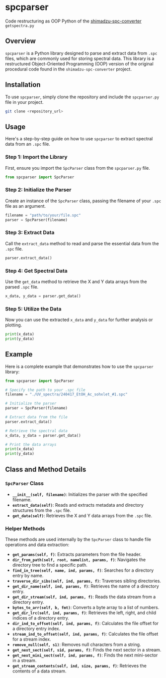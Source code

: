 # spcparser

Code restructuring as OOP Python of the [shimadzu-spc-converter](https://github.com/uri-t/shimadzu-spc-converter/tree/master) `getspectra.py`

## Overview

`spcparser` is a Python library designed to parse and extract data from `.spc` files, which are commonly used for storing spectral data. This library is a restructured Object-Oriented Programming (OOP) version of the original procedural code found in the `shimadzu-spc-converter` project.

## Installation

To use `spcparser`, simply clone the repository and include the `spcparser.py` file in your project.

```bash
git clone <repository_url>
```

## Usage

Here's a step-by-step guide on how to use `spcparser` to extract spectral data from an `.spc` file.

### Step 1: Import the Library

First, ensure you import the `SpcParser` class from the `spcparser.py` file.

```python
from spcparser import SpcParser
```

### Step 2: Initialize the Parser

Create an instance of the `SpcParser` class, passing the filename of your `.spc` file as an argument.

```python
filename = "path/to/your/file.spc"
parser = SpcParser(filename)
```

### Step 3: Extract Data

Call the `extract_data` method to read and parse the essential data from the `.spc` file.

```python
parser.extract_data()
```

### Step 4: Get Spectral Data

Use the `get_data` method to retrieve the X and Y data arrays from the parsed `.spc` file.

```python
x_data, y_data = parser.get_data()
```

### Step 5: Utilize the Data

Now you can use the extracted `x_data` and `y_data` for further analysis or plotting.

```python
print(x_data)
print(y_data)
```

## Example

Here is a complete example that demonstrates how to use the `spcparser` library:

```python
from spcparser import SpcParser

# Specify the path to your .spc file
filename = "./UV_spectra/240417_EtOH_Ac_sohxlet_#1.spc"

# Initialize the parser
parser = SpcParser(filename)

# Extract data from the file
parser.extract_data()

# Retrieve the spectral data
x_data, y_data = parser.get_data()

# Print the data arrays
print(x_data)
print(y_data)
```

## Class and Method Details

### `SpcParser` Class

- **`__init__(self, filename)`**: Initializes the parser with the specified filename.
- **`extract_data(self)`**: Reads and extracts metadata and directory structures from the `.spc` file.
- **`get_data(self)`**: Retrieves the X and Y data arrays from the `.spc` file.

### Helper Methods

These methods are used internally by the `SpcParser` class to handle file operations and data extraction:

- **`get_params(self, f)`**: Extracts parameters from the file header.
- **`dir_from_path(self, root, namelist, params, f)`**: Navigates the directory tree to find a specific path.
- **`find_in_tree(self, name, ind, params, f)`**: Searches for a directory entry by name.
- **`traverse_dir_sibs(self, ind, params, f)`**: Traverses sibling directories.
- **`get_dir_name(self, ind, params, f)`**: Retrieves the name of a directory entry.
- **`get_dir_stream(self, ind, params, f)`**: Reads the data stream from a directory entry.
- **`bytes_to_arr(self, b, fmt)`**: Converts a byte array to a list of numbers.
- **`get_dir_lrc(self, ind, params, f)`**: Retrieves the left, right, and child indices of a directory entry.
- **`dir_ind_to_offset(self, ind, params, f)`**: Calculates the file offset for a directory entry index.
- **`stream_ind_to_offset(self, ind, params, f)`**: Calculates the file offset for a stream index.
- **`remove_null(self, s1)`**: Removes null characters from a string.
- **`get_next_sect(self, sid, params, f)`**: Finds the next sector in a stream.
- **`get_next_mini_sect(self, ind, params, f)`**: Finds the next mini-sector in a stream.
- **`get_stream_contents(self, ind, size, params, f)`**: Retrieves the contents of a data stream.
